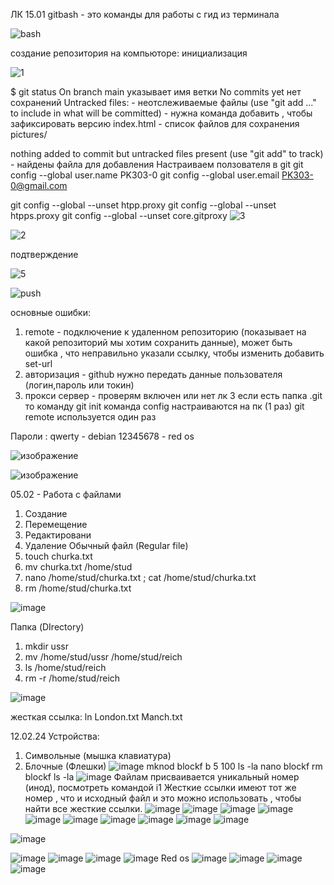 ЛК 15.01
gitbash - это команды для работы с гид из терминала

![bash](https://github.com/Hottabik/6semestr/assets/113089655/b7031917-6ab5-495c-b330-3c6ce41dbfe5)

создание репозитория на компьюторе: инициализация

![1](https://github.com/Hottabik/6semestr/assets/113089655/64d71d54-65a9-4a44-8f36-2a320f053a7e)

$ git status
On branch main
указывает имя ветки
No commits yet
нет сохранений
Untracked files: - неотслеживаемые файлы 
  (use "git add <file>..." to include in what will be committed) - нужна команда добавить , чтобы зафиксировать версию
        index.html - список файлов для сохранения 
        pictures/

nothing added to commit but untracked files present (use "git add" to track) - найдены файла для добавления 
Настраиваем ползователя в git
git config --global user.name PK303-0
git config --global user.email PK303-0@gmail.com

git config --global --unset htpp.proxy
git config --global --unset htpps.proxy
git config --global --unset core.gitproxy
![3](https://github.com/Hottabik/6semestr/assets/113089655/f7386b4a-239b-410c-957a-1d8241220424)

![2](https://github.com/Hottabik/6semestr/assets/113089655/208ab0c6-cf11-42d0-b307-7322e6fb7ad8)

подтверждение 

![5](https://github.com/Hottabik/6semestr/assets/113089655/0b670c40-5a8a-4a02-8858-f7272fa2595b)

![push](https://github.com/Hottabik/6semestr/assets/113089655/4da52c50-f50c-435b-9826-7a22a6199455)

основные ошибки:
1) remote - подключение к удаленном репозиторию (показывает на какой репозиторий мы хотим сохранить данные), может быть ошибка , что неправильно указали ссылку, чтобы изменить добавить set-url
2) авторизация - github нужно передать данные пользователя (логин,пароль или токин)
3) прокси сервер - проверям включен или нет
лк 3
если есть папка .git то команду git init
команда config настраиваются на пк (1 раз)
git remote используется один раз

Пароли :
qwerty - debian
12345678 - red os

![изображение](https://github.com/Hottabik/6semestr/assets/113089655/7c4fc59d-369f-48c9-aee7-5bce4042e30e)

![изображение](https://github.com/Hottabik/6semestr/assets/113089655/a9c805ff-ee42-420e-9e43-fe7028971dd1)

05.02 - Работа с файлами
1) Создание
2) Перемещение
3) Редактировани
4) Удаление
Обычный файл (Regular file)
1) touch churka.txt
2) mv churka.txt /home/stud
3) nano /home/stud/churka.txt ; cat  /home/stud/churka.txt
4) rm  /home/stud/churka.txt
   
![image](https://github.com/Hottabik/6semestr/assets/113089655/945d2fe0-4784-4de9-9abe-ae114f47e2ff)

Папка (DIrectory)
1) mkdir ussr
2) mv  /home/stud/ussr /home/stud/reich
3) ls /home/stud/reich
4) rm -r  /home/stud/reich

![image](https://github.com/Hottabik/6semestr/assets/113089655/c8be093a-37a2-4f48-84ad-94d12ab7817a)

жесткая ссылка:
ln London.txt Manch.txt

12.02.24
Устройства:
1. Символьные (мышка клавиатура)
2. Блочные (Флешки)
   ![image](https://github.com/Hottabik/6semestr/assets/113089655/5343dd85-e6d1-452b-b6e7-0e4cf3fe9427)
mknod blockf b 5 100
ls -la
nano blockf
rm blockf
ls -la
![image](https://github.com/Hottabik/6semestr/assets/113089655/729bb147-4503-48f0-b1c4-33a5a182b253)
Файлам присваивается уникальный номер (инод), посмотреть командой i1
Жесткие ссылки имеют тот же номер , что и исходный файл и это можно использовать , чтобы найти все жесткие ссылки.
![image](https://github.com/nazirov21/6-semestr/assets/113089463/56e41bdd-c0a4-4ab9-8bcd-0a77207cce86)
![image](https://github.com/nazirov21/6-semestr/assets/113089463/ddd394d4-7f32-43ca-bc8f-4fb0b1ceaa31)
![image](https://github.com/nazirov21/6-semestr/assets/113089463/cb83ab10-b881-4dab-8662-1c756488f934)
![image](https://github.com/nazirov21/6-semestr/assets/113089463/9644f9b4-4208-4186-907b-5fb8daf9cdeb)
![image](https://github.com/nazirov21/6-semestr/assets/113089463/9d296dab-27a7-4c8d-a098-864483052310)
![image](https://github.com/nazirov21/6-semestr/assets/113089463/77415e51-7a62-49c9-96aa-d114899d5499)
![image](https://github.com/nazirov21/6-semestr/assets/113089463/10c33502-e789-49c9-a957-540bd4d58bef)
![image](https://github.com/nazirov21/6-semestr/assets/113089463/290ca147-98a5-4c2e-97ec-cb611a8188c4)
![image](https://github.com/nazirov21/6-semestr/assets/113089463/6daf9a01-59f7-4c52-8976-0d25a1e50bb7)
![image](https://github.com/nazirov21/6-semestr/assets/113089463/2d7149ab-706e-4a0c-bd06-ea53663691fe)


![image](https://github.com/nazirov21/6-semestr/assets/113089463/ebe97be8-ab4c-4792-807b-23e418509f23)

![image](https://github.com/nazirov21/6-semestr/assets/113089463/7492cfc6-6965-4f58-af49-d829dc955135)
![image](https://github.com/nazirov21/6-semestr/assets/113089463/add51f26-4c62-404e-a2a9-4cbb968e56de)
![image](https://github.com/nazirov21/6-semestr/assets/113089463/6ca74f47-80e0-4566-a094-ab72cac48dc5)
![image](https://github.com/nazirov21/6-semestr/assets/113089463/47749846-de3a-4585-82a1-702469df34e7)
Red os
![image](https://github.com/nazirov21/6-semestr/assets/113089463/80ab8ac7-543d-40b3-8d5d-0ce9035d3f2e)
![image](https://github.com/nazirov21/6-semestr/assets/113089463/7bdb0033-ab5b-4443-9b1d-9a90a52caad0)
![image](https://github.com/nazirov21/6-semestr/assets/113089463/343a5d10-4740-4c83-9b22-0fb9c1bfd172)
![image](https://github.com/nazirov21/6-semestr/assets/113089463/a2c4ab56-3627-43e2-b468-24d39bb4ee83)


